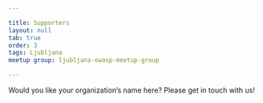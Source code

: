 ```yaml
---

title: Supporters
layout: null
tab: true
order: 3
tags: Ljubljana
meetup group: ljubljana-owasp-meetup-group

---
```


Would you like your organization’s name here? Please get in touch with us!

